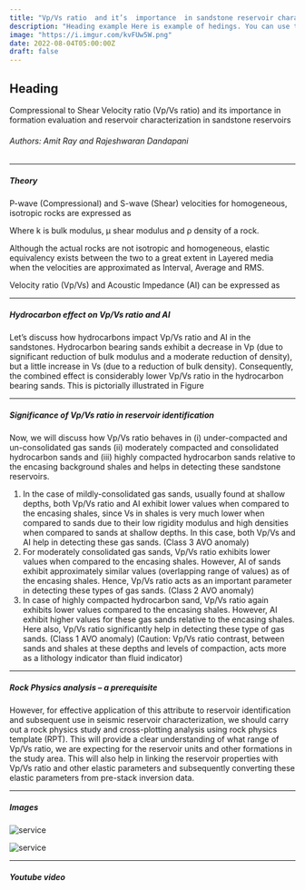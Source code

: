 ```yaml
---
title: "Vp/Vs ratio  and it’s  importance  in sandstone reservoir characterization"
description: "Heading example Here is example of hedings. You can use this heading by following markdownify rules."
image: "https://i.imgur.com/kvFUw5W.png"
date: 2022-08-04T05:00:00Z
draft: false
---
```


## Heading 
Compressional to Shear Velocity ratio (Vp/Vs ratio) and its importance in formation evaluation and reservoir characterization in sandstone reservoirs



###### Authors: Amit Ray and Rajeshwaran Dandapani

---

##### Theory

P-wave (Compressional) and S-wave (Shear) velocities for homogeneous, isotropic rocks are expressed as


Where k is bulk modulus, µ shear modulus and ρ density of a rock.

Although the actual rocks are not isotropic and homogeneous, elastic equivalency exists between the two to a great extent in Layered media when the velocities are approximated as Interval, Average and RMS.

Velocity ratio (Vp/Vs) and Acoustic Impedance (AI) can be expressed as

---


##### Hydrocarbon effect on Vp/Vs ratio and AI

Let’s discuss how hydrocarbons impact Vp/Vs ratio and AI in the sandstones. Hydrocarbon bearing sands exhibit a decrease in Vp (due to significant reduction of bulk modulus and a moderate reduction of density), but a little increase in Vs (due to a reduction of bulk density). Consequently, the combined effect is considerably lower Vp/Vs ratio in the hydrocarbon bearing sands. This is pictorially illustrated in Figure 

---
##### Significance of Vp/Vs ratio in reservoir identification

Now, we will discuss how Vp/Vs ratio behaves in (i) under-compacted and un-consolidated gas sands (ii) moderately compacted and consolidated hydrocarbon sands and (iii) highly compacted hydrocarbon sands relative to the encasing background shales and helps in detecting these sandstone reservoirs.

1. In the case of mildly-consolidated gas sands, usually found at shallow depths, both Vp/Vs ratio and AI exhibit lower values when compared to the encasing shales, since Vs in shales is very much lower when compared to sands due to their low rigidity modulus and high densities when compared to sands at shallow depths. In this case, both Vp/Vs and AI help in detecting these gas sands. (Class 3 AVO anomaly)
2. For moderately consolidated gas sands, Vp/Vs ratio exhibits lower values when compared to the encasing shales. However, AI of sands exhibit approximately similar values (overlapping range of values) as of the encasing shales. Hence, Vp/Vs ratio acts as an important parameter in detecting these types of gas sands. (Class 2 AVO anomaly)
3. In case of highly compacted hydrocarbon sand, Vp/Vs ratio again exhibits lower values compared to the encasing shales. However, AI exhibit higher values for these gas sands relative to the encasing shales. Here also, Vp/Vs ratio significantly help in detecting these type of gas sands. (Class 1 AVO anomaly) (Caution: Vp/Vs ratio contrast, between sands and shales at these depths and levels of compaction, acts more as a lithology indicator than fluid indicator)



---

##### Rock Physics analysis – a prerequisite
However, for effective application of this attribute to reservoir identification and subsequent use in seismic reservoir characterization, we should carry out a rock physics study and cross-plotting analysis using rock physics template (RPT). This will provide a clear understanding of what range of Vp/Vs ratio, we are expecting for the reservoir units and other formations in the study area. This will also help in linking the reservoir properties with Vp/Vs ratio and other elastic parameters and subsequently converting these elastic parameters from pre-stack inversion data.

---

##### Images

![service](https://www.telestoenergy.com/wp-content/uploads/2018/12/A2-1500x1045.png "service")


![service](https://www.telestoenergy.com/wp-content/uploads/2018/12/A3.png "service")


---

##### Youtube video

<YoutubePlayer id="C0DPdy98e4c" title="YouTube Video" />


